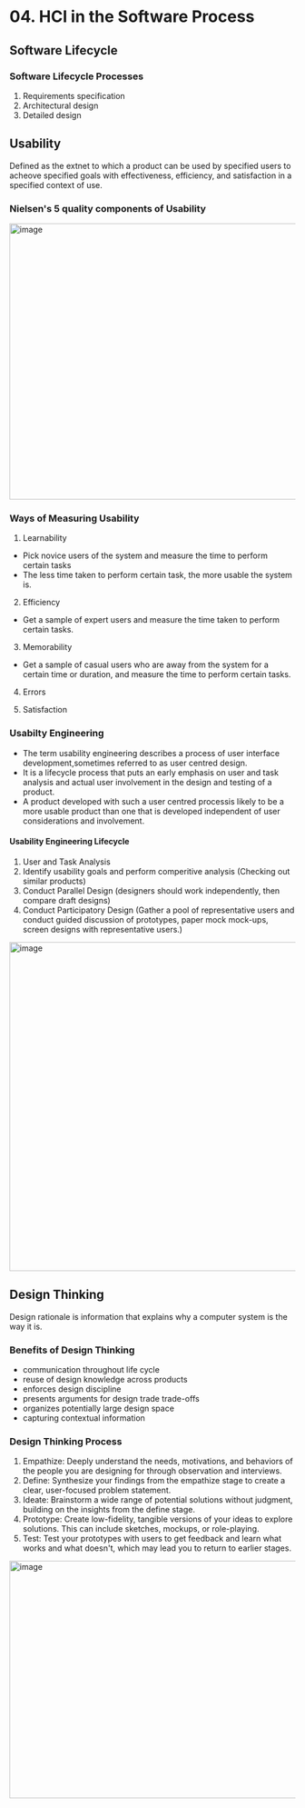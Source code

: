 # 04. HCI in the Software Process

## Software Lifecycle

### Software Lifecycle Processes
1. Requirements specification
2. Architectural design
3. Detailed design

## Usability
Defined as the extnet to which a product can be used by specified users to acheove specified goals with effectiveness, efficiency, and satisfaction in a specified context of use.

### Nielsen's 5 quality components of Usability

<img width="838" height="486" alt="image" src="https://github.com/user-attachments/assets/69702d1b-388a-4e01-9fc7-8c3535555170" />

### Ways of Measuring Usability
1. Learnability
- Pick novice users of the system and measure the time to perform certain tasks
- The less time taken to perform certain task, the more usable the system is.

2. Efficiency
- Get a sample of expert users and measure the time taken to perform certain tasks.

3. Memorability
- Get a sample of casual users who are away from the system for a certain time or duration, and measure the time to perform certain tasks.

4. Errors

5. Satisfaction

### Usabilty Engineering
- The term usability engineering describes a process of user interface development,sometimes referred to as user centred design.
- It is a lifecycle process that puts an early emphasis on user and task analysis and actual user involvement in the design and testing of a product.
- A product developed with such a user centred processis likely to be a more usable product than one that is developed independent of user considerations and involvement.

#### Usability Engineering Lifecycle
1. User and Task Analysis
2. Identify usability goals and perform comperitive analysis (Checking out similar products)
3. Conduct Parallel Design (designers should work independently, then compare draft designs)
4. Conduct Participatory Design (Gather a pool of representative users and  conduct guided discussion of prototypes, paper mock mock-ups, screen designs
with representative users.)

<img width="838" height="579" alt="image" src="https://github.com/user-attachments/assets/c90c5e77-4c14-4986-86b4-435445d958b1" />

## Design Thinking
Design rationale is information that explains why a computer system is the way it is.

### Benefits of Design Thinking
- communication throughout life cycle
- reuse of design knowledge across products
- enforces design discipline
- presents arguments for design trade trade-offs
- organizes potentially large design space
- capturing contextual information

### Design Thinking Process
1. Empathize: Deeply understand the needs, motivations, and behaviors of the people you are designing for through observation and interviews.
2. Define: Synthesize your findings from the empathize stage to create a clear, user-focused problem statement.
3. Ideate: Brainstorm a wide range of potential solutions without judgment, building on the insights from the define stage.
4. Prototype: Create low-fidelity, tangible versions of your ideas to explore solutions. This can include sketches, mockups, or role-playing.
5. Test: Test your prototypes with users to get feedback and learn what works and what doesn't, which may lead you to return to earlier stages. 

<img width="662" height="418" alt="image" src="https://github.com/user-attachments/assets/65a471de-d160-4b71-9abe-33e58f97ab92" />


